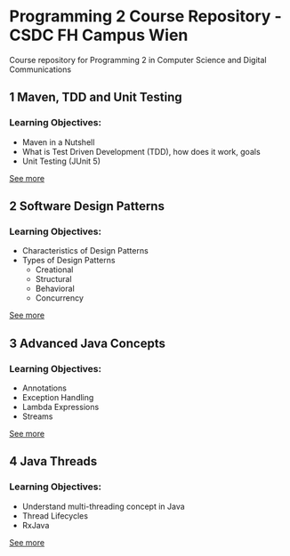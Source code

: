 # Programming 2 Course Repository - CSDC FH Campus Wien
Course repository for Programming 2 in Computer Science and Digital Communications

## 1 Maven, TDD and Unit Testing
### Learning Objectives:
- Maven in a Nutshell
- What is Test Driven Development (TDD), how does it work, goals
- Unit Testing (JUnit 5)

[See more](https://github.com/leonardo1710/prg2_course_ss21/tree/main/1TDD)

## 2 Software Design Patterns
### Learning Objectives:
- Characteristics of Design Patterns
- Types of Design Patterns
    - Creational
    - Structural
    - Behavioral
    - Concurrency

[See more](https://github.com/leonardo1710/prg2_course_ss21/tree/main/2SoftwarePatterns)


## 3 Advanced Java Concepts
### Learning Objectives:
- Annotations
- Exception Handling
- Lambda Expressions
- Streams

[See more](https://github.com/leonardo1710/prg2_course_ss21/tree/main/3AdvancedJava)


## 4 Java Threads
### Learning Objectives:
- Understand multi-threading concept in Java
- Thread Lifecycles
- RxJava

[See more](https://github.com/leonardo1710/prg2_course_ss21/tree/main/4JavaThreads)

